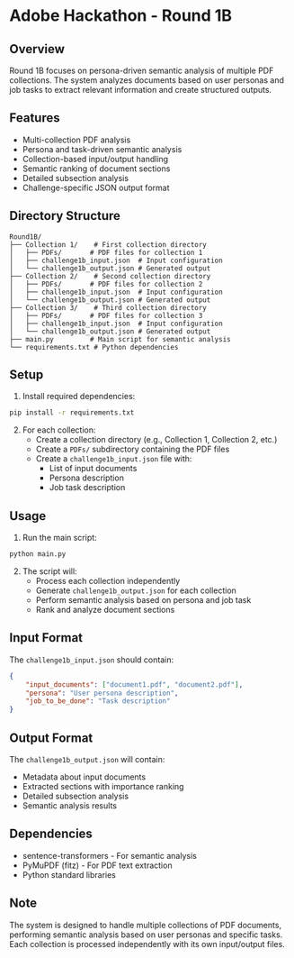# Adobe Hackathon - Round 1B

## Overview
Round 1B focuses on persona-driven semantic analysis of multiple PDF collections. The system analyzes documents based on user personas and job tasks to extract relevant information and create structured outputs.

## Features
- Multi-collection PDF analysis
- Persona and task-driven semantic analysis
- Collection-based input/output handling
- Semantic ranking of document sections
- Detailed subsection analysis
- Challenge-specific JSON output format

## Directory Structure
```
Round1B/
├── Collection 1/    # First collection directory
│   ├── PDFs/       # PDF files for collection 1
│   ├── challenge1b_input.json  # Input configuration
│   └── challenge1b_output.json # Generated output
├── Collection 2/    # Second collection directory
│   ├── PDFs/       # PDF files for collection 2
│   ├── challenge1b_input.json  # Input configuration
│   └── challenge1b_output.json # Generated output
├── Collection 3/    # Third collection directory
│   ├── PDFs/       # PDF files for collection 3
│   ├── challenge1b_input.json  # Input configuration
│   └── challenge1b_output.json # Generated output
├── main.py         # Main script for semantic analysis
└── requirements.txt # Python dependencies
```

## Setup
1. Install required dependencies:
```bash
pip install -r requirements.txt
```

2. For each collection:
   - Create a collection directory (e.g., Collection 1, Collection 2, etc.)
   - Create a `PDFs/` subdirectory containing the PDF files
   - Create a `challenge1b_input.json` file with:
     - List of input documents
     - Persona description
     - Job task description

## Usage
1. Run the main script:
```bash
python main.py
```

2. The script will:
   - Process each collection independently
   - Generate `challenge1b_output.json` for each collection
   - Perform semantic analysis based on persona and job task
   - Rank and analyze document sections

## Input Format
The `challenge1b_input.json` should contain:
```json
{
    "input_documents": ["document1.pdf", "document2.pdf"],
    "persona": "User persona description",
    "job_to_be_done": "Task description"
}
```

## Output Format
The `challenge1b_output.json` will contain:
- Metadata about input documents
- Extracted sections with importance ranking
- Detailed subsection analysis
- Semantic analysis results

## Dependencies
- sentence-transformers - For semantic analysis
- PyMuPDF (fitz) - For PDF text extraction
- Python standard libraries

## Note
The system is designed to handle multiple collections of PDF documents, performing semantic analysis based on user personas and specific tasks. Each collection is processed independently with its own input/output files.